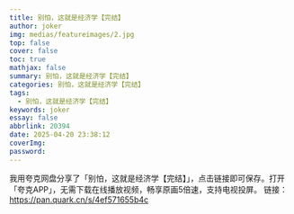 ```yaml
---
title: 别怕，这就是经济学【完结】
author: joker
img: medias/featureimages/2.jpg
top: false
cover: false
toc: true
mathjax: false
summary: 别怕，这就是经济学【完结】
categories: 别怕，这就是经济学【完结】
tags:
  - 别怕，这就是经济学【完结】
keywords: joker
essay: false
abbrlink: 20394
date: 2025-04-20 23:38:12
coverImg:
password:
---
```


我用夸克网盘分享了「别怕，这就是经济学【完结】」，点击链接即可保存。打开「夸克APP」，无需下载在线播放视频，畅享原画5倍速，支持电视投屏。
链接：https://pan.quark.cn/s/4ef571655b4c
